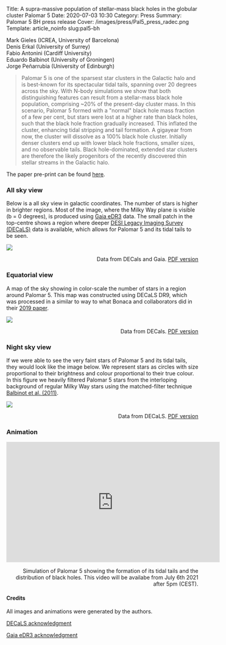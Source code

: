 Title: A supra-massive population of stellar-mass black holes in the globular cluster Palomar 5
Date: 2020-07-03 10:30
Category: Press
Summary: Palomar 5 BH press release
Cover: /images/press/Pal5_press_radec.png
Template: article_noinfo
slug:pal5-bh

Mark Gieles (ICREA, University of Barcelona) <br />
Denis Erkal (University of Surrey) <br />
Fabio Antonini (Cardiff University) <br />
Eduardo Balbinot (University of Groningen) <br />
Jorge Peñarrubia (University of Edinburgh)

> Palomar 5 is one of the sparsest star clusters in the Galactic halo and is
> best-known for its spectacular tidal tails, spanning over 20 degrees across the
> sky. With N-body simulations we show that both distinguishing features can
> result from a stellar-mass black hole population, comprising ~20% of the
> present-day cluster mass. In this scenario, Palomar 5 formed with a "normal"
> black hole mass fraction of a few per cent, but stars were lost at a higher
> rate than black holes, such that the black hole fraction gradually increased.
> This inflated the cluster, enhancing tidal stripping and tail formation. A
> gigayear from now, the cluster will dissolve as a 100% black hole cluster.
> Initially denser clusters end up with lower black hole fractions, smaller
> sizes, and no observable tails. Black hole-dominated, extended star clusters
> are therefore the likely progenitors of the recently discovered thin stellar
> streams in the Galactic halo.

The paper pre-print can be found [here](https://arxiv.org/abs/2102.11348).

### All sky view

Below is a all sky view in galactic coordinates. The number of stars is higher
in brighter regions. Most of the image, where the Milky Way plane is visible (b
= 0 degrees), is produced using [Gaia
eDR3](https://sci.esa.int/web/gaia/-/28820-summary) data. The small patch in
the top-centre shows a region where deeper [DESI Legacy Imaging Survey
(DECaLS)](https://www.legacysurvey.org/dr9/description/) data is available,
which allows for Palomar 5 and its tidal tails to be seen.


<div class="figure" style="width: auto">
<a href="/images/press/Pal5_press_allsky.png">
    <img src="/images/press/thumbnails/800x_/Pal5_press_allsky.png" />
</a>
<p class="figcaption" align='right'>
Data from DECals and Gaia. <a href=/static/images/press/Pal5_press_allsky.pdf'>PDF version</a>
</p>
</div>


### Equatorial view

A map of the sky showing in color-scale the number of stars in a region around
Palomar 5. This map was constructed using DECaLS DR9, which was processed
in a similar to way to what Bonaca and collaborators did in their [2019
paper](https://ui.adsabs.harvard.edu/abs/2020ApJ...889...70B/abstract).

<div class="figure" style="width: auto">
<a href="/images/press/Pal5_press_radec.png">
    <img src="/images/press/thumbnails/800x_/Pal5_press_radec.png" />
</a>
<p class="figcaption" align='right'>
Data from DECals. <a href=/static/images/press/Pal5_press_radec.pdf'>PDF version</a>
</p>
</div>



### Night sky view

If we were able to see the very faint stars of Palomar 5 and its tidal tails,
they would look like the image below. We represent stars as circles with size
proportional to their brightness and colour proportional to their true colour.
In this figure we heavily filtered
Palomar 5 stars from the interloping background of regular Milky Way stars
using the matched-filter technique [Balbinot et al.
(2011)](https://ui.adsabs.harvard.edu/abs/2011MNRAS.416..393B/abstract). 


<div class="figure" style="width: auto">
<a href="/images/press/Pal5_press_nightview.png">
    <img src="/images/press/thumbnails/800x_/Pal5_press_nightview.png" />
</a>
<p class="figcaption" align='right'>
Data from DECaLS. <a href=/static/images/press/Pal5_press_nightview.pdf'>PDF version</a>
</p>
</div>

### Animation

<div class="figure" style="width: 100%">
<center>
<iframe align='center' width="560" height="315" src="https://www.youtube.com/embed/OiF2SYa4jWw" title="YouTube video player" frameborder="0" allow="accelerometer; autoplay; clipboard-write; encrypted-media; gyroscope; picture-in-picture" allowfullscreen></iframe>
</center>
<p class="figcaption" align='right'>
Simulation of Palomar 5 showing the formation of its tidal tails and the distribution of black holes. This video will be availabe from July 6th 2021 after 5pm (CEST).
</p>
</div>


#### Credits

All images and animations were generated by the authors.
 
[DECaLS acknowledgment](https://www.legacysurvey.org/acknowledgment/)

[Gaia eDR3 acknowledgment](https://gea.esac.esa.int/archive/documentation/GEDR3/Miscellaneous/sec_acknowl/)

